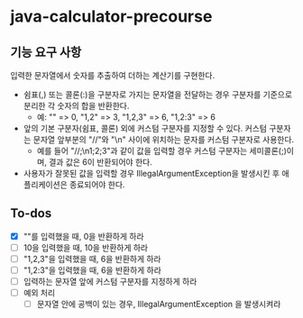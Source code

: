 # java-calculator-precourse

## 기능 요구 사항
입력한 문자열에서 숫자를 추출하여 더하는 계산기를 구현한다.

- 쉼표(,) 또는 콜론(:)을 구분자로 가지는 문자열을 전달하는 경우 구분자를 기준으로 분리한 각 숫자의 합을 반환한다.
  - 예: "" => 0, "1,2" => 3, "1,2,3" => 6, "1,2:3" => 6
- 앞의 기본 구분자(쉼표, 콜론) 외에 커스텀 구분자를 지정할 수 있다. 커스텀 구분자는 문자열 앞부분의 "//"와 "\n" 사이에 위치하는 문자를 커스텀 구분자로 사용한다.
  - 예를 들어 "//;\n1;2;3"과 같이 값을 입력할 경우 커스텀 구분자는 세미콜론(;)이며, 결과 값은 6이 반환되어야 한다.
- 사용자가 잘못된 값을 입력할 경우 IllegalArgumentException을 발생시킨 후 애플리케이션은 종료되어야 한다.

## To-dos
- [x] ""를 입력했을 때, 0을 반환하게 하라
- [ ] 10을 입력했을 때, 10을 반환하게 하라
- [ ] "1,2,3"을 입력했을 때, 6을 반환하게 하라
- [ ] "1,2:3"을 입력했을 때, 6을 반환하게 하라
- [ ] 입력하는 문자열 앞에 커스텀 구분자를 지정하게 하라
- [ ] 예외 처리
  - [ ] 문자열 안에 공백이 있는 경우, IllegalArgumentException 을 발생시켜라
